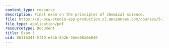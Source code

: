 ```yaml
---
content_type: resource
description: Final exam on the principles of chemical science.
file: https://ol-ocw-studio-app-production.s3.amazonaws.com/courses/5-111-principles-of-chemical-science-fall-2008/8611b34f5f40e34b842b56ec08a0e840_Exam3_FA08.pdf
file_type: application/pdf
resourcetype: Document
title: Exam 3
uid: 8611b34f-5f40-e34b-842b-56ec08a0e840
---
```

